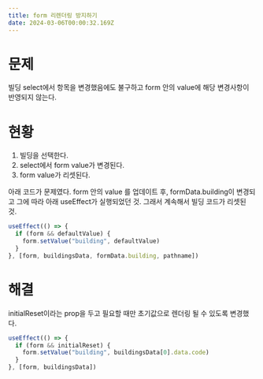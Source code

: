 ```yaml
---
title: form 리렌더링 방지하기
date: 2024-03-06T00:00:32.169Z
---
```


# 문제

빌딩 select에서 항목을 변경했음에도 불구하고 form 안의 value에 해당 변경사항이 반영되지 않는다.

# 현황

1. 빌딩을 선택한다.
2. select에서 form value가 변경된다.
3. form value가 리셋된다.

아래 코드가 문제였다. form 안의 value 를 업데이트 후, formData.building이 변경되고 그에 따라 아래 useEffect가 실행되었던 것. 그래서 계속해서 빌딩 코드가 리셋된 것.

```jsx
useEffect(() => {
  if (form && defaultValue) {
    form.setValue("building", defaultValue)
  }
}, [form, buildingsData, formData.building, pathname])
```

# 해결

initialReset이라는 prop을 두고 필요할 때만 초기값으로 렌더링 될 수 있도록 변경했다.

```jsx
useEffect(() => {
  if (form && initialReset) {
    form.setValue("building", buildingsData[0].data.code)
  }
}, [form, buildingsData])
```
